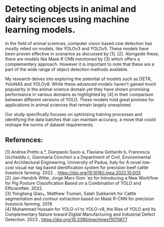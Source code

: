 # Detecting objects in animal and dairy sciences using machine learning models.


In the field of animal sciences, computer vision based cow detection has mostly relied on models, like YOLOv3 and YOLOv5. These models have been proven effective in scenarios as discussed by [1]. [2]. Alongside these, there are models like Mask R CNN mentioned by [3] which offers a complementary approach. However it is important to note that these are a part of the wide range of object detection methods available.

My research delves into exploring the potential of models such as DETR, YoloNAS and YOLOv8. While these advanced models haven't gained much popularity in the animal science domain yet they have shown promising performance in various domains as highlighted by [4] in their comparison between different versions of YOLO. These models hold great promise for applications in animal sciences that remain largely unexplored.

Our study specifically focuses on optimizing training processes and identifying the data batches that can maintain accuracy, a move that could reshape the norms of dataset requirements.


## References:

[1] Andrea Pretto a,*, Gianpaolo Savio a, Flaviana Gottardo b, Francesca Uccheddu c, Gianmaria Concheri a a Department of Civil, Environmental and Architectural Engineering, University of Padua, Italy for A novel low-cost visual ear tag based identification system for precision beef cattle livestock farming. 2022. , https://doi.org/10.1016/j.inpa.2022.10.003 <br>
[2] Jan-Hendrik Witte, Jorge Marx Gom ́ ez for Introducing a New Workflow for Pig Posture Classification Based on a Combination of YOLO and EfficientNet. 2022. <br>
[3] Yongliang Qiao⁎, Matthew Truman, Salah Sukkarieh for Cattle segmentation and contour extraction based on Mask R-CNN for precision livestock farming. 2019. <br>
[4] Muhammad Hussain for YOLO-v1 to YOLO-v8, the Rise of YOLO and Its Complementary Nature toward Digital Manufacturing and Industrial Defect Detection. 2023 , https://doi.org/10.3390/machines11070677 <br>